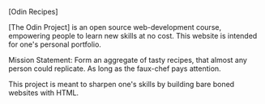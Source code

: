 [Odin Recipes]

[The Odin Project] is an open source web-development course, empowering people to learn new skills at no cost. This website is intended for one's personal portfolio.

Mission Statement: Form an aggregate of tasty recipes, that almost any person could replicate. As long as the faux-chef pays attention.

This project is meant to sharpen one's skills by building bare boned websites with HTML.